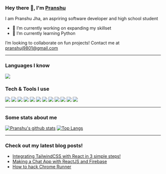 ### Hey there 👋, I'm [Pranshu](https://volt9801.github.io/portfolio) 

I am Pranshu Jha, an aspriring software developer and high school student
- 🔭 I’m currently working on expanding my skillset
- 🌱 I’m currently learning Python

I’m looking to collaborate on fun projects! Contact me at [pranshuj9801@gmail.com](mailto:pranshuj9801@gmail.com)

---

### Languages I know
<img src = "https://img.shields.io/badge/-Python-000000?style=for-the-badge&logo=python&logoColor=white"><!-- <img src="https://img.shields.io/badge/-JavaScript-eed718?style=for-the-badge&logo=javascript&logoColor=ffffff"> -->

### Tech & Tools I use
<img src = "https://img.shields.io/badge/-HTML5-E34F26?style=flat&logo=html5&logoColor=white"> <img src = "https://img.shields.io/badge/-CSS3-1572B6?style=flat&logo=css3&logoColor=white">
<img src="https://img.shields.io/badge/-Bootstrap-563D7C?style=flat&logo=bootstrap&logoColor=white">
<img src="https://img.shields.io/badge/-JavaScript-eed718?style=flat&logo=javascript&logoColor=ffffff">
<img src="https://img.shields.io/badge/-Sass-cc6699?style=flat&logo=sass&logoColor=ffffff">
<img src="https://img.shields.io/badge/-React-000000?style=flat&logo=react&logoColor=00c8ff">
<img src="https://img.shields.io/badge/-MySQL-F29111?style=flat&logo=mysql&logoColor=FFFFFF">
<img src="http://img.shields.io/badge/-Git-F1502F?style=flat&logo=git&logoColor=FFFFFF">
<img src="http://img.shields.io/badge/-Github-000000?style=flat&logo=github&logoColor=FFFFFF">
<img src="http://img.shields.io/badge/-VS%20Code-007ACC?style=flat&logo=visual%20studio%20code&logoColor=white">
<img src="http://img.shields.io/badge/-Heroku-430098?style=flat&logo=heroku&logoColor=white">
<img src="https://img.shields.io/badge/-Firebase-FFA611?style=flat&logo=firebase&logoColor=FFFFFF">

---

### Some stats about me
[![Pranshu's github stats](https://github-readme-stats.vercel.app/api?username=volt9801&show_icons=true&count_private=true&hide_border=true)](https://github.com/volt9801?tab=repositories) [![Top Langs](https://github-readme-stats.vercel.app/api/top-langs/?username=volt9801&hide=css,html&hide_border=true)](https://github.com/volt9801?tab=repositories)

---

### Check out my latest blog posts!
<!-- BLOG-POST-LIST:START -->
- [Integrating TailwindCSS with React in 3 simple steps!](https://volt9801.hashnode.dev/integrating-tailwindcss-with-react-in-3-simple-steps)
- [Making a Chat App with ReactJS and Firebase](https://volt9801.hashnode.dev/making-a-chat-app-with-reactjs-and-firebase)
- [How to hack Chrome Runner](https://volt9801.hashnode.dev/how-to-hack-chrome-runner)
<!-- BLOG-POST-LIST:END -->

